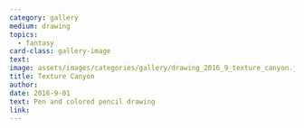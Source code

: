 ```yaml
---
category: gallery
medium: drawing
topics:
  - fantasy
card-class: gallery-image
text:
image: assets/images/categories/gallery/drawing_2016_9_texture_canyon.jpg
title: Texture Canyon
author:
date: 2016-9-01
text: Pen and colored pencil drawing
link:
---
```

